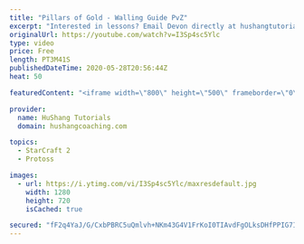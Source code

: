 ```yaml
---
title: "Pillars of Gold - Walling Guide PvZ"
excerpt: "Interested in lessons? Email Devon directly at hushangtutorials@outlook.com ------------------------------------------------------------------------------------------------------- Want to support HuShang Tutorials directly? Patreon is a website where you can contribute a monthly donation that will help"
originalUrl: https://youtube.com/watch?v=I3Sp4sc5Ylc
type: video
price: Free
length: PT3M41S
publishedDateTime: 2020-05-28T20:56:44Z
heat: 50

featuredContent: "<iframe width=\"800\" height=\"500\" frameborder=\"0\" src=\"https://www.youtube.com/embed/I3Sp4sc5Ylc\" allow=\"accelerometer; autoplay; encrypted-media; gyroscope; picture-in-picture\" allowfullscreen></iframe>"

provider:
  name: HuShang Tutorials
  domain: hushangcoaching.com

topics:
  - StarCraft 2
  - Protoss

images:
  - url: https://i.ytimg.com/vi/I3Sp4sc5Ylc/maxresdefault.jpg
    width: 1280
    height: 720
    isCached: true

secured: "fF2q4YaJ/G/CxbPBRC5uQmlvh+NKm43G4V1FrKoI0TIAvdFgOLksDHfPPIG7IUhV26c8HSQkPNEvOFR3lWK/ijRRJDT8/AlowLlKzAVgrU5FrTV4qMSLHr8QcP6bce81sviCZKFIOi2dVCJEaU03dEYhANSEaw85XvTo1LYHXClHZxbrfOD5RHKAbcg6j2EiVLSyF9Kzy4HzxVMk8x6rXUd/Bx/C8SOLcA6n/4pftpTaLymn/o4GvfATXRKSmzIUZVI3/VnvzS6kI10H8ThxeBNQKSWRwLKcg/yBcsi+P1ShDWoiUzq207xJJqGR3fYKT++fgJPacQA4+kbVU4J3QSrw5kELjCIq8GJKTXU6QYgpT3vUhBerCmJnEVGzn/qchQhPflPiEayo+bDJEgNItGIWcDn07rWsoRFqxIXau1Y=;/ktfRhg/Y644t+d6ruyXFA=="
---
```



